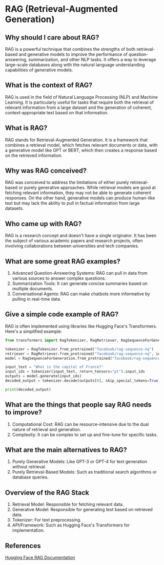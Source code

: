 # RAG (Retrieval-Augmented Generation)

## Why should I care about RAG?

RAG is a powerful technique that combines the strengths of both retrieval-based and generative models to improve the performance of question-answering, summarization, and other NLP tasks. It offers a way to leverage large-scale databases along with the natural language understanding capabilities of generative models.

## What is the context of RAG?

RAG is used in the field of Natural Language Processing (NLP) and Machine Learning. It is particularly useful for tasks that require both the retrieval of relevant information from a large dataset and the generation of coherent, context-appropriate text based on that information.

## What is RAG?

RAG stands for Retrieval-Augmented Generation. It is a framework that combines a retrieval model, which fetches relevant documents or data, with a generative model like GPT or BERT, which then creates a response based on the retrieved information.

## Why was RAG conceived?

RAG was conceived to address the limitations of either purely retrieval-based or purely generative approaches. While retrieval models are good at fetching relevant information, they may not be able to generate coherent responses. On the other hand, generative models can produce human-like text but may lack the ability to pull in factual information from large datasets.

## Who came up with RAG?

RAG is a research concept and doesn't have a single originator. It has been the subject of various academic papers and research projects, often involving collaborations between universities and tech companies.

## What are some great RAG examples?

1. Advanced Question-Answering Systems: RAG can pull in data from various sources to answer complex questions.
2. Summarization Tools: It can generate concise summaries based on multiple documents.
3. Conversational Agents: RAG can make chatbots more informative by pulling in real-time data.

## Give a simple code example of RAG?

RAG is often implemented using libraries like Hugging Face's Transformers. Here's a simplified example:

```python
from transformers import RagTokenizer, RagRetriever, RagSequenceForGeneration

tokenizer = RagTokenizer.from_pretrained("facebook/rag-sequence-nq")
retriever = RagRetriever.from_pretrained("facebook/rag-sequence-nq", index_name="exact", use_dummy_dataset=True)
model = RagSequenceForGeneration.from_pretrained("facebook/rag-sequence-nq", retriever=retriever)

input_text = "What is the capital of France?"
input_ids = tokenizer(input_text, return_tensors="pt").input_ids
outputs = model.generate(input_ids)
decoded_output = tokenizer.decode(outputs[0], skip_special_tokens=True)

print(decoded_output)
```

## What are the things that people say RAG needs to improve?

1. Computational Cost: RAG can be resource-intensive due to the dual nature of retrieval and generation.
2. Complexity: It can be complex to set up and fine-tune for specific tasks.

## What are the main alternatives to RAG?

1. Purely Generative Models: Like GPT-3 or GPT-4 for text generation without retrieval.
2. Purely Retrieval-Based Models: Such as traditional search algorithms or database queries.

## Overview of the RAG Stack

1. Retrieval Model: Responsible for fetching relevant data.
2. Generative Model: Responsible for generating text based on retrieved data.
3. Tokenizer: For text preprocessing.
4. API/Framework: Such as Hugging Face's Transformers for implementation.

## References

[Hugging Face RAG Documentation](https://huggingface.co/transformers/master/model_doc/rag.html)
